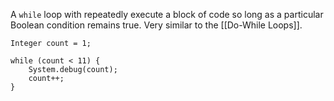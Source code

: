A `while` loop with repeatedly execute a block of code so long as a particular Boolean condition remains true. Very similar to the [[Do-While Loops]].
```
Integer count = 1;

while (count < 11) {
    System.debug(count);
    count++;
}
```